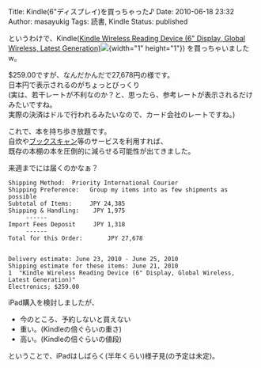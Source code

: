 Title: Kindle(6"ディスプレイ)を買っちゃった♪
Date: 2010-06-18 23:32
Author: masayukig
Tags: 読書, Kindle
Status: published

というわけで、Kindle([Kindle Wireless Reading Device (6" Display, Global
Wireless, Latest
Generation)](http://www.amazon.com/gp/product/B0015T963C?ie=UTF8&tag=pcorktamophbl-20&linkCode=as2&camp=1789&creative=9325&creativeASIN=B0015T963C)![](http://www.assoc-amazon.com/e/ir?t=pcorktamophbl-20&l=as2&o=1&a=B0015T963C){width="1"
height="1"}) を買っちゃいましたw。

\$259.00ですが、なんだかんだで27,678円の様です。  
日本円で表示されるのがちょっとびっくり  
(実は、若干レートが不利なのか？と、思ったら、参考レートが表示されるだけみたいですね。  
実際の決済はドルで行われるみたいなので、カード会社のレートですね。)

これで、本を持ち歩き放題です。  
自炊や[ブックスキャン](http://www.bookscan.co.jp/)等のサービスを利用すれば、  
既存の本棚の本を圧倒的に減らせる可能性が出てきました。

来週までには届くのかなぁ？

    Shipping Method:  Priority International Courier
    Shipping Preference:   Group my items into as few shipments as possible
    Subtotal of Items:     JPY 24,385
    Shipping & Handling:    JPY 1,975
         ------
    Import Fees Deposit     JPY 1,318
         ------
    Total for this Order:       JPY 27,678

     
    Delivery estimate: June 23, 2010 - June 25, 2010
    Shipping estimate for these items: June 21, 2010
    1  "Kindle Wireless Reading Device (6" Display, Global Wireless, Latest Generation)"
    Electronics; $259.00

iPad購入を検討しましたが、

-   今のところ、予約しないと買えない
-   重い。(Kindleの倍ぐらいの重さ)
-   高い。(Kindleの倍ぐらいの値段)

ということで、iPadはしばらく(半年くらい)様子見(の予定は未定)。
